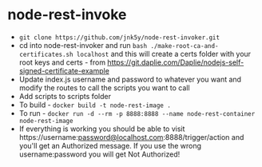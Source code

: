 # node-rest-invoke
* `git clone https://github.com/jnk5y/node-rest-invoker.git`
* cd into node-rest-invoker and run `bash ./make-root-ca-and-certificates.sh localhost` and this will create a certs folder with your root keys and certs - from https://git.daplie.com/Daplie/nodejs-self-signed-certificate-example
* Update index.js username and password to whatever you want and modify the routes to call the scripts you want to call
* Add scripts to scripts folder
* To build - `docker build -t node-rest-image .`
* To run - `docker run -d --rm -p 8888:8888 --name node-rest-container node-rest-image`
* If everything is working you should be able to visit https://username:password@localhost.com:8888/trigger/action and you'll get an Authorized message. If you use the wrong username:password you will get Not Authorized!
